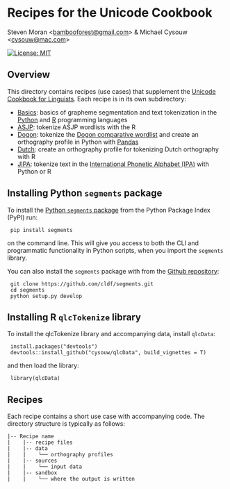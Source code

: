 # Recipes for the Unicode Cookbook

Steven Moran &lt;bambooforest@gmail.com&gt; & Michael Cysouw &lt;cysouw@mac.com&gt;

[![License: MIT](https://img.shields.io/badge/License-MIT-yellow.svg)](https://opensource.org/licenses/MIT)

## Overview

This directory contains recipes (use cases) that supplement the [Unicode Cookbook for Linguists](https://github.com/unicode-cookbook/cookbook/blob/master/unicode-cookbook.pdf). Each recipe is in its own subdirectory:

- [Basics](https://github.com/unicode-cookbook/recipes/tree/master/Basics): basics of grapheme segmentation and text tokenization in the [Python](https://www.python.org/) and [R](https://www.r-project.org/) programming languages
- [ASJP](https://github.com/unicode-cookbook/recipes/tree/master/ASJP): tokenize ASJP wordlists with the R
- [Dogon](https://github.com/unicode-cookbook/recipes/tree/master/Dogon): tokenize the [Dogon comparative wordlist](http://dogonlanguages.org/values) and create an orthography profile in Python with [Pandas](https://pandas.pydata.org/)
- [Dutch](https://github.com/unicode-cookbook/recipes/tree/master/Dutch): create an orthography profile for tokenizing Dutch orthography with R
- [JIPA](https://github.com/unicode-cookbook/recipes/tree/master/JIPA): tokenize text in the [International Phonetic Alphabet (IPA)](https://www.internationalphoneticassociation.org/content/ipa-chart) with Python or R


## Installing Python `segments` package

To install the [Python `segments` package](https://pypi.python.org/pypi/segments) from the Python Package Index (PyPI) run:

```
 pip install segments
``` 

on the command line. This will give you access to both the CLI and programmatic functionality in Python scripts, when you import the `segments` library.

You can also install the `segments` package with from the [Github repository](https://github.com/cldf/segments):

```
 git clone https://github.com/cldf/segments.git
 cd segments
 python setup.py develop
```

## Installing R `qlcTokenize` library

To install the qlcTokenize library and accompanying data, install `qlcData`:

```
 install.packages("devtools")
 devtools::install_github("cysouw/qlcData", build_vignettes = T)
```

and then load the library:

```
 library(qlcData)
```

## Recipes

Each recipe contains a short use case with accompanying code. The directory structure is typically as follows:

```
|-- Recipe name
|    |-- recipe files
|    |-- data
|    |    └── orthography profiles
|    |-- sources
|    |    └── input data
|    |-- sandbox
|    |    └── where the output is written
```



